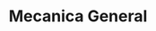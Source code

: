 ---
title: "Mecanica General"
url: /calle-blancos/mecanica-general/
shop: reparación de automóviles
---